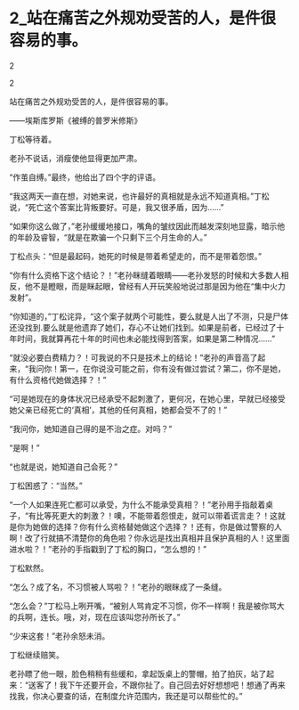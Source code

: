# 2_站在痛苦之外规劝受苦的人，是件很容易的事。

2

2

站在痛苦之外规劝受苦的人，是件很容易的事。

——埃斯库罗斯《被缚的普罗米修斯》

丁松等待着。

老孙不说话，消瘦使他显得更加严肃。

“作茧自缚。”最终，他给出了四个字的评语。

“我这两天一直在想，对她来说，也许最好的真相就是永远不知道真相。”丁松说，“死亡这个答案比背叛要好。可是，我又很矛盾，因为……”

“如果你这么做了，”老孙缓缓地接口，嘴角的皱纹因此而越发深刻地显露，暗示他的年龄及睿智，“就是在欺骗一个只剩下三个月生命的人。”

丁松点头：“但是最起码，她死的时候是带着希望走的，而不是带着怨恨。”

“你有什么资格下这个结论？！”老孙眯缝着眼睛——老孙发怒的时候和大多数人相反，他不是瞪眼，而是眯起眼，曾经有人开玩笑般地说过那是因为他在“集中火力发射”。

“你知道的，”丁松诧异，“这个案子就两个可能性，要么就是人出了不测，只是尸体还没找到.要么就是他遗弃了她们，存心不让她们找到。如果是前者，已经过了十年时间，我就算再花十年的时间也未必能找得到答案，如果是第二种情况……”

“就没必要白费精力？！可我说的不只是技术上的结论！”老孙的声音高了起来，“我问你！第一，在你说没可能之前，你有没有做过尝试？第二，你不是她，有什么资格代她做选择？！”

“可是她现在的身体状况已经承受不起刺激了，更何况，在她心里，早就已经接受她父亲已经死亡的‘真相’，其他的任何真相，她都会受不了的！”

“我问你，她知道自己得的是不治之症。对吗？”

“是啊！”

“也就是说，她知道自己会死？”

丁松困惑了：“当然。”

“一个人如果连死亡都可以承受，为什么不能承受真相？！”老孙用手指敲着桌子，“有比等死更大的刺激？！噢，不能带着怨恨走，就可以带着谎言走？！这就是你为她做的选择？你有什么资格替她做这个选择？！还有，你是做过警察的人啊！改了行就搞不清楚你的角色啦？你永远是找出真相并且保护真相的人！这里面进水啦？！”老孙的手指戳到了丁松的胸口，“怎么想的！”

丁松默然。

“怎么？成了名，不习惯被人骂啦？！”老孙的眼眯成了一条缝。

“怎么会？”丁松马上咧开嘴，“被别人骂肯定不习惯，你不一样啊！我是被你骂大的兵啊，连长。哦，对，现在应该叫您孙所长了。”

“少来这套！”老孙余怒未消。

丁松继续赔笑。

老孙瞟了他一眼，脸色稍稍有些缓和，拿起饭桌上的警帽，拍了拍灰，站了起来：“送客了！我下午还要开会，不跟你扯了。自己回去好好想想吧！想通了再来找我，你决心要查的话，在制度允许范围内，我还是可以帮些忙的。”
